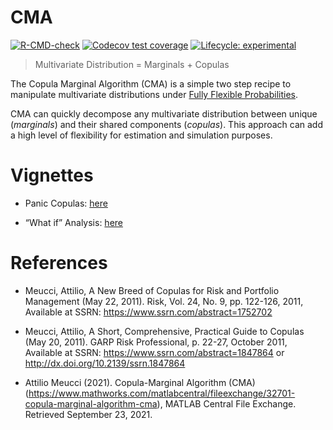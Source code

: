 
<!-- README.md is generated from README.Rmd. Please edit that file -->

# CMA

<!-- badges: start -->

[![R-CMD-check](https://github.com/Reckziegel/CMA/workflows/R-CMD-check/badge.svg)](https://github.com/Reckziegel/CMA/actions)
[![Codecov test
coverage](https://codecov.io/gh/Reckziegel/CMA/branch/main/graph/badge.svg)](https://codecov.io/gh/Reckziegel/CMA?branch=main)
[![Lifecycle:
experimental](https://img.shields.io/badge/lifecycle-experimental-orange.svg)](https://lifecycle.r-lib.org/articles/stages.html#experimental)

<!-- badges: end -->

> Multivariate Distribution = Marginals + Copulas

The Copula Marginal Algorithm (CMA) is a simple two step recipe to
manipulate multivariate distributions under [Fully Flexible
Probabilities](https://github.com/Reckziegel/FFP).

CMA can quickly decompose any multivariate distribution between unique
(*marginals*) and their shared components (*copulas*). This approach can
add a high level of flexibility for estimation and simulation purposes.

# Vignettes

-   Panic Copulas:
    [here](https://reckziegel.github.io/CMA/articles/panic_copula.html)

-   “What if” Analysis:
    [here](https://reckziegel.github.io/CMA/articles/what_if_analysis.html)

# References

-   Meucci, Attilio, A New Breed of Copulas for Risk and Portfolio
    Management (May 22, 2011). Risk, Vol. 24, No. 9, pp. 122-126, 2011,
    Available at SSRN: <https://www.ssrn.com/abstract=1752702>

-   Meucci, Attilio, A Short, Comprehensive, Practical Guide to Copulas
    (May 20, 2011). GARP Risk Professional, p. 22-27, October 2011,
    Available at SSRN: <https://www.ssrn.com/abstract=1847864> or
    <http://dx.doi.org/10.2139/ssrn.1847864>

-   Attilio Meucci (2021). Copula-Marginal Algorithm (CMA)
    (<https://www.mathworks.com/matlabcentral/fileexchange/32701-copula-marginal-algorithm-cma>),
    MATLAB Central File Exchange. Retrieved September 23, 2021.
